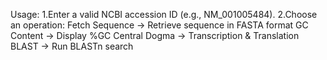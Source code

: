 Usage:
1.Enter a valid NCBI accession ID (e.g., NM_001005484).
2.Choose an operation:
Fetch Sequence → Retrieve sequence in FASTA format
GC Content → Display %GC
Central Dogma → Transcription & Translation
BLAST → Run BLASTn search
